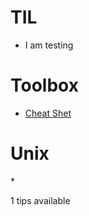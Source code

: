 # TIL

* I am testing

# Toolbox

* [Cheat Shet](Toolbox/Cheat-sheet.md)

# Unix

*[]()


1 tips available 
